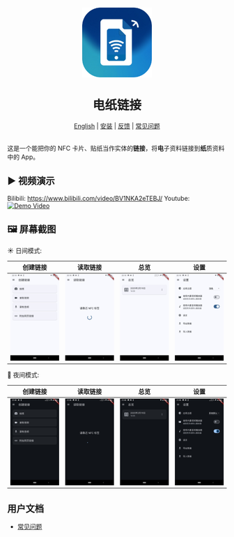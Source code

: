 <div align="center">
    <br />
    <img src="assets/icon/icon.png" alt="NFC PLinkD Logo" width="160" height="160" />
    <h1>电纸链接</h1>
    <a href="README.md">English</a> | 
    <a href="https://github.com/BHznJNs/NFC-PLinkD/releases">安装</a> |
    <a href="https://github.com/BHznJNs/NFC-PLinkD/install">反馈</a> |
    <a href="./docs/faqs_zh.md">常见问题</a>
    <br />
    <br />
</div>

这是一个能把你的 NFC 卡片、贴纸当作实体的**链接**，将**电**子资料链接到**纸**质资料中的 App。

## ▶️ 视频演示

Bilibili: https://www.bilibili.com/video/BV1NKA2eTEBJ/
Youtube: [![Demo Video](http://img.youtube.com/vi/Vr0gKqifdtM/0.jpg)](https://www.youtube.com/watch?v=Vr0gKqifdtM)

## 🖼️ 屏幕截图

☀️ 日间模式:

| 创建链接 | 读取链接 | 总览 | 设置 |
| ------ | ------- | ---- | ---- |
| ![创建链接截图](docs/screenshots/creating-page_light_zh.jpg) | ![读取链接截图](docs/screenshots/reading-page_light_zh.jpg) | ![总览截图](docs/screenshots/gallery-page_light_zh.jpg) | ![设置截图](docs/screenshots/settings-page_light_zh.jpg) |

🌙 夜间模式:

| 创建链接 | 读取链接 | 总览 | 设置 |
| ------ | ------- | ---- | ---- |
| ![创建链接截图](docs/screenshots/creating-page_dark_zh.jpg) | ![reading截图](docs/screenshots/reading-page_dark_zh.jpg) | ![gallery截图](docs/screenshots/gallery-page_dark_zh.jpg) | ![settings截图](docs/screenshots/settings-page_dark_zh.jpg) |

## 用户文档

- [常见问题](./docs/faqs_zh.md)
